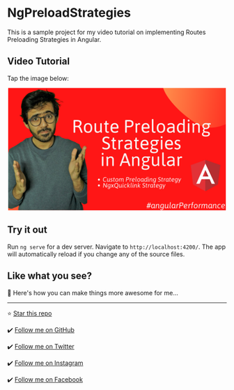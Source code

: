# NgPreloadStrategies

This is a sample project for my video tutorial on implementing Routes Preloading Strategies in Angular.

## Video Tutorial
Tap the image below:

<div>
  <center>
    <a href="https://youtu.be/RQGLcMnh9k8">
      <img width="500" style="margin: 0 auto;" src="./src/assets/vid-thumbnail.png">
    </a>
  </center>
</div>

## Try it out

Run `ng serve` for a dev server. Navigate to `http://localhost:4200/`. The app will automatically reload if you change any of the source files.

## Like what you see?

🤔 Here's how you can make things more awesome for me... 
<hr>

⭐ [Star this repo](https://github.com/AhsanAyaz/ng-preload-strategies)

✔️ [Follow me on GitHub](https://github.com/ahsanayaz)

✔️ [Follow me on Twitter](https://twitter.com/muhd_ahsanayaz)

✔️ [Follow me on Instagram](https://instagram.com/muhd.ahsanayaz)

✔️ [Follow me on Facebook](https://facebook.com/muhd.ahsanayaz)
